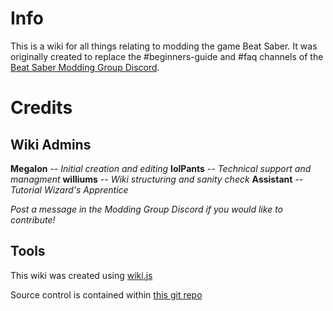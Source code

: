 <!-- TITLE: About -->
<!-- SUBTITLE: What is this place? -->

# Info
This is a wiki for all things relating to modding the game Beat Saber.
It was originally created to replace the #beginners-guide and #faq channels of the [Beat Saber Modding Group Discord](https://discord.gg/beatsabermods).
# Credits
## Wiki Admins
**Megalon** -- *Initial creation and editing*
**lolPants** -- *Technical support and managment*
**williums** -- *Wiki structuring and sanity check*
**Assistant** -- *Tutorial Wizard's Apprentice*

*Post a message in the Modding Group Discord if you would like to contribute!*

## Tools
This wiki was created using [wiki.js](https://wiki.js.org/)

Source control is contained within [this git repo](https://github.com/megalon/beat-saber-community-wiki)